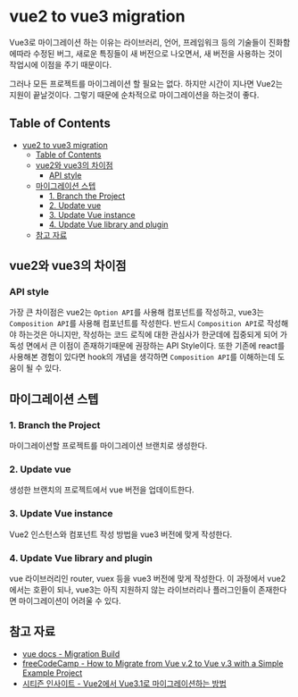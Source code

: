 # vue2 to vue3 migration

Vue3로 마이그레이션 하는 이유는 라이브러리, 언어, 프레임워크 등의 기술들이 진화함에따라 수정된 버그, 새로운 특징들이 새 버전으로 나오면서, 새 버전을 사용하는 것이 작업시에 이점을 주기 때문이다.

그러나 모든 프로젝트를 마이그레이션 할 필요는 없다. 하지만 시간이 지나면 Vue2는 지원이 끝날것이다. 그렇기 때문에 순차적으로 마이그레이션을 하는것이 좋다.

## Table of Contents

- [vue2 to vue3 migration](#vue2-to-vue3-migration)
  - [Table of Contents](#table-of-contents)
  - [vue2와 vue3의 차이점](#vue2와-vue3의-차이점)
    - [API style](#api-style)
  - [마이그레이션 스텝](#마이그레이션-스텝)
    - [1. Branch the Project](#1-branch-the-project)
    - [2. Update vue](#2-update-vue)
    - [3. Update Vue instance](#3-update-vue-instance)
    - [4. Update Vue library and plugin](#4-update-vue-library-and-plugin)
  - [참고 자료](#참고-자료)

## vue2와 vue3의 차이점

### API style

가장 큰 차이점은 vue2는 `Option API`를 사용해 컴포넌트를 작성하고, vue3는 `Composition API`를 사용해 컴포넌트를 작성한다. 반드시 `Composition API`로 작성해야 하는것은 아니지만, 작성하는 코드 로직에 대한 관심사가 한군데에 집중되게 되어 가독성 면에서 큰 이점이 존재하기때문에 권장하는 API Style이다.
또한 기존에 react를 사용해본 경험이 있다면 hook의 개념을 생각하면 `Composition API`를 이해하는데 도움이 될 수 있다.

## 마이그레이션 스텝

### 1. Branch the Project

마이그레이션할 프로젝트를 마이그레이션 브랜치로 생성한다.

### 2. Update vue

생성한 브랜치의 프로젝트에서 vue 버전을 업데이트한다.

### 3. Update Vue instance

Vue2 인스턴스와 컴포넌트 작성 방법을 vue3 버전에 맞게 작성한다.

### 4. Update Vue library and plugin

vue 라이브러리인 router, vuex 등을 vue3 버전에 맞게 작성한다. 이 과정에서 vue2에서는 호환이 되나, vue3는 아직 지원하지 않는 라이브러리나 플러그인들이 존재한다면 마이그레이션이 어려울 수 있다.

## 참고 자료

- [vue docs - Migration Build](https://v3-migration.vuejs.org/migration-build.html#installation)
- [freeCodeCamp - How to Migrate from Vue v.2 to Vue v.3 with a Simple Example Project](https://www.freecodecamp.org/news/migrate-from-vue2-to-vue3-with-example-project/)
- [시티즌 인사이트 - Vue2에서 Vue3.1로 마이그레이션하는 방법](https://dev.grapecity.co.kr/bbs/board.php?bo_table=Insight&wr_id=73)

